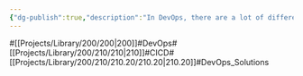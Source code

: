 ```yaml
---
{"dg-publish":true,"description":"In DevOps, there are a lot of different solutions. Let's think about why we need or don't need so many of them.","permalink":"/projects/library/200/210/210-20/210-20/","dgPassFrontmatter":true,"noteIcon":"0","created":"2024-01-30T23:51:37.833+09:00","updated":"2024-04-11T00:19:33.690+09:00"}
---
```


#[[Projects/Library/200/200\|200]]#DevOps#[[Projects/Library/200/210/210\|210]]#CICD#[[Projects/Library/200/210/210.20/210.20\|210.20]]#DevOps_Solutions




